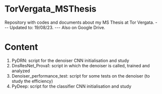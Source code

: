 # TorVergata_MSThesis
Repository with codes and documents about my MS Thesis at Tor Vergata. ---
Updated to: 19/08/23. ---
Also on Google Drive.


# Content
1. PyDRN: script for the denoiser CNN initialisation and study
2. DnsResNet_Prova1: script in which the denoiser is called, trained and analyzed
3. Denoiser_performance_test: script for some tests on the denoiser (to study the efficiency)
4. PyDeep: script for the classifier CNN initialisation and study
